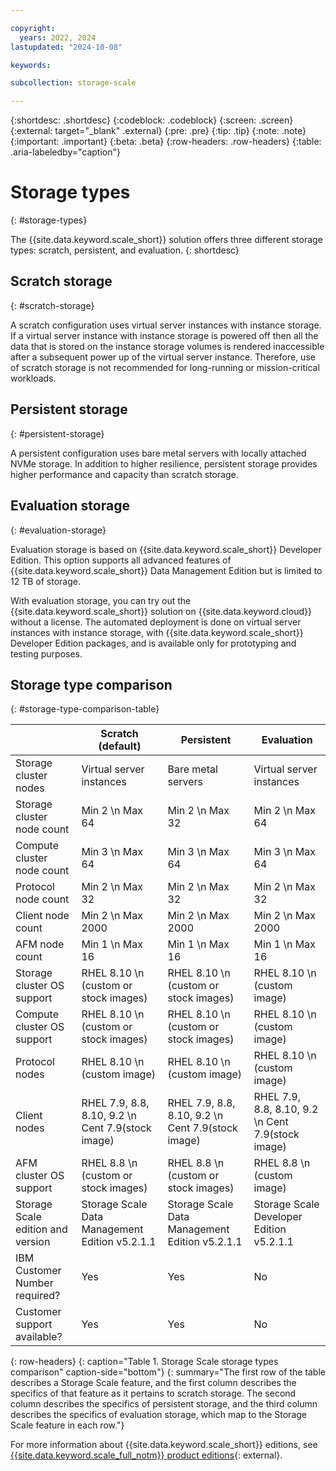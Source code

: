 ```yaml
---

copyright:
  years: 2022, 2024
lastupdated: "2024-10-08"

keywords: 

subcollection: storage-scale

---
```


{:shortdesc: .shortdesc}
{:codeblock: .codeblock}
{:screen: .screen}
{:external: target="_blank" .external}
{:pre: .pre}
{:tip: .tip}
{:note: .note}
{:important: .important}
{:beta: .beta}
{:row-headers: .row-headers}
{:table: .aria-labeledby="caption"}

# Storage types
{: #storage-types}

The {{site.data.keyword.scale_short}} solution offers three different storage types: scratch, persistent, and evaluation. 
{: shortdesc}

## Scratch storage
{: #scratch-storage}

A scratch configuration uses virtual server instances with instance storage. If a virtual server instance with instance storage is powered off then all the data that is stored on the instance storage volumes is rendered inaccessible after a subsequent power up of the virtual server instance. Therefore, use of scratch storage is not recommended for long-running or mission-critical workloads.

## Persistent storage
{: #persistent-storage}

A persistent configuration uses bare metal servers with locally attached NVMe storage. In addition to higher resilience, persistent storage provides higher performance and capacity than scratch storage.

## Evaluation storage
{: #evaluation-storage}

Evaluation storage is based on {{site.data.keyword.scale_short}} Developer Edition. This option supports all advanced features of {{site.data.keyword.scale_short}} Data Management Edition but is limited to 12 TB of storage.

With evaluation storage, you can try out the {{site.data.keyword.scale_short}} solution on {{site.data.keyword.cloud}} without a license. The automated deployment is done on virtual server instances with instance storage, with {{site.data.keyword.scale_short}} Developer Edition packages, and is available only for prototyping and testing purposes.

## Storage type comparison
{: #storage-type-comparison-table}

|      | Scratch (default) | Persistent | Evaluation |
| ---- | ----------------- | ---------- | ---------- |
| Storage cluster nodes | Virtual server instances | Bare metal servers | Virtual server instances |
| Storage cluster node count | Min 2  \n Max 64 | Min 2  \n Max 32 | Min 2  \n Max 64 |
| Compute cluster node count | Min 3  \n Max 64 | Min 3  \n Max 64 | Min 3  \n Max 64 |
| Protocol node count | Min 2  \n Max 32 | Min 2  \n Max 32 | Min 2  \n Max 32 |
| Client node count | Min 2  \n Max 2000 | Min 2  \n Max 2000 | Min 2  \n Max 2000 |
| AFM node count | Min 1  \n Max 16 | Min 1  \n Max 16 | Min 1  \n Max 16 |
| Storage cluster OS support | RHEL 8.10  \n (custom or stock images) | RHEL 8.10  \n (custom or stock images) | RHEL 8.10  \n (custom image) |
| Compute cluster OS support | RHEL 8.10  \n (custom or stock images) | RHEL 8.10  \n (custom or stock images) | RHEL 8.10  \n (custom image) |
| Protocol nodes | RHEL 8.10  \n (custom image) | RHEL 8.10  \n (custom image) | RHEL 8.10  \n (custom image) |
| Client nodes | RHEL 7.9, 8.8, 8.10, 9.2  \n Cent 7.9(stock image) | RHEL 7.9, 8.8, 8.10, 9.2  \n Cent 7.9(stock image) | RHEL 7.9, 8.8, 8.10, 9.2  \n Cent 7.9(stock image) |
| AFM cluster OS support | RHEL 8.8  \n (custom or stock images) | RHEL 8.8  \n (custom or stock images) |  RHEL 8.8  \n (custom image) |
| Storage Scale edition and version | Storage Scale Data Management Edition v5.2.1.1 | Storage Scale Data Management Edition v5.2.1.1 | Storage Scale Developer Edition v5.2.1.1 |
| IBM Customer Number required? | Yes | Yes | No |
| Customer support available? | Yes | Yes | No |
{: row-headers}
{: caption="Table 1. Storage Scale storage types comparison" caption-side="bottom"}
{: summary="The first row of the table describes a Storage Scale feature, and the first column describes the specifics of that feature as it pertains to scratch storage. The second column describes the specifics of persistent storage, and the third column describes the specifics of evaluation storage, which map to the Storage Scale feature in each row."}

For more information about {{site.data.keyword.scale_short}} editions, see [{{site.data.keyword.scale_full_notm}} product editions](https://www.ibm.com/docs/en/storage-scale/5.1.5?topic=overview-spectrum-scale-product-editions){: external}.
